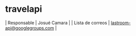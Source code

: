 travelapi
=======

| Responsable | Josué Camara |
| Lista de correos | lastroom-api@googlegroups.com |
